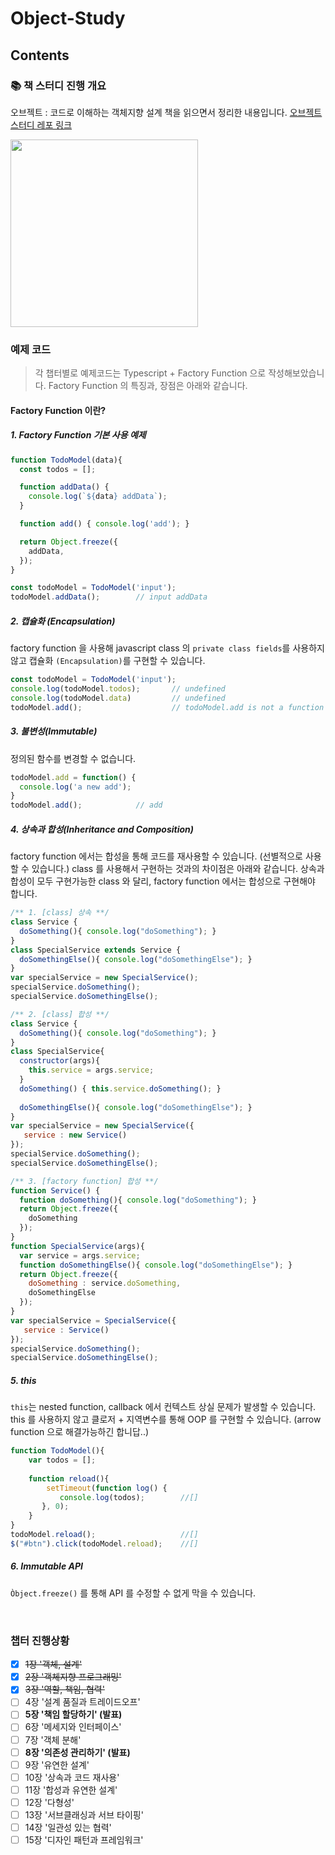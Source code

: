 # Object-Study

## Contents

### 📚 책 스터디 진행 개요

오브젝트 : 코드로 이해하는 객체지향 설계 책을 읽으면서 정리한 내용입니다. [오브젝트 스터디 레포 링크](https://github.com/techeer-sv/Object-Study/tree/Seoyeon)

<image src="./image/object.png" width="300" />

<br />

### 예제 코드
> 각 챕터별로 예제코드는 Typescript + Factory Function 으로 작성해보았습니다. Factory Function 의 특징과, 장점은 아래와 같습니다.

#### Factory Function 이란?
##### 1. Factory Function 기본 사용 예제
````js 
function TodoModel(data){
  const todos = [];

  function addData() {
    console.log(`${data} addData`);
  }

  function add() { console.log('add'); }

  return Object.freeze({
    addData,
  });
}

const todoModel = TodoModel('input');
todoModel.addData();        // input addData

````
##### 2. 캡슐화 (Encapsulation)
factory function 을 사용해 javascript class 의 `private class fields`를 사용하지 않고 캡슐화 `(Encapsulation)`를 구현할 수 있습니다.
```js
const todoModel = TodoModel('input');
console.log(todoModel.todos);       // undefined
console.log(todoModel.data)         // undefined
todoModel.add();                    // todoModel.add is not a function

```

##### 3. 불변성(Immutable)
정의된 함수를 변경할 수 없습니다.
```js
todoModel.add = function() {
  console.log('a new add');
}
todoModel.add();            // add
```

##### 4. 상속과 합성(Inheritance and Composition)
factory function 에서는 합성을 통해 코드를 재사용할 수 있습니다. (선별적으로 사용할 수 있습니다.) class 를 사용해서 구현하는 것과의 차이점은 아래와 같습니다. 상속과 합성이 모두 구현가능한 class 와 달리, factory function 에서는 합성으로 구현해야 합니다.
```js
/** 1. [class] 상속 **/
class Service {
  doSomething(){ console.log("doSomething"); }
}
class SpecialService extends Service {
  doSomethingElse(){ console.log("doSomethingElse"); }  
}
var specialService = new SpecialService();
specialService.doSomething();
specialService.doSomethingElse();

/** 2. [class] 합성 **/
class Service {
  doSomething(){ console.log("doSomething"); }
}
class SpecialService{
  constructor(args){
    this.service = args.service;
  }
  doSomething() { this.service.doSomething(); } 
  
  doSomethingElse(){ console.log("doSomethingElse"); }
}
var specialService = new SpecialService({
   service : new Service()
});
specialService.doSomething();
specialService.doSomethingElse();

/** 3. [factory function] 합성 **/
function Service() {
  function doSomething(){ console.log("doSomething"); }
  return Object.freeze({
    doSomething
  });
}
function SpecialService(args){
  var service = args.service;
  function doSomethingElse(){ console.log("doSomethingElse"); }
  return Object.freeze({
    doSomething : service.doSomething,
    doSomethingElse
  });
}
var specialService = SpecialService({
   service : Service()
});
specialService.doSomething();
specialService.doSomethingElse();

```

##### 5. this
`this`는 nested function, callback 에서 컨텍스트 상실 문제가 발생할 수 있습니다. this 를 사용하지 않고 클로저 + 지역변수를 통해 OOP 를 구현할 수 있습니다. (arrow function 으로 해결가능하긴 합니답..)
```js
function TodoModel(){
    var todos = [];
        
    function reload(){ 
        setTimeout(function log() { 
           console.log(todos);        //[]
       }, 0);
    }
}
todoModel.reload();                   //[]
$("#btn").click(todoModel.reload);    //[]
```

##### 6. Immutable API
`Òbject.freeze()` 를 통해 API 를 수정할 수 없게 막을 수 있습니다. 

<br/>

### 챕터 진행상황 

- [x] ~~1장 '객체, 설계'~~
- [x] ~~2장 '객체지향 프로그래밍'~~
- [x] ~~3장 '역할, 책임, 협력'~~
- [ ] 4장 '설계 품질과 트레이드오프' 
- [ ] **5장 '책임 할당하기' (발표)**
- [ ] 6장 '메세지와 인터페이스' 
- [ ] 7장 '객체 분해' 
- [ ] **8장 '의존성 관리하기' (발표)**
- [ ] 9장 '유연한 설계' 
- [ ] 10장 '상속과 코드 재사용'
- [ ] 11장 '합성과 유연한 설계' 
- [ ] 12장 '다형성' 
- [ ] 13장 '서브클래싱과 서브 타이핑' 
- [ ] 14장 '일관성 있는 협력'
- [ ] 15장 '디자인 패턴과 프레임워크' 
